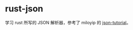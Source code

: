 # rust-json

学习 rust 所写的 JSON 解析器，参考了 miloyip 的 [json-tutorial](https://github.com/miloyip/json-tutorial)。
